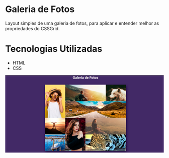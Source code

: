 # Galeria de Fotos
Layout simples de uma galeria de fotos, para aplicar e entender melhor as propriedades do CSSGrid.

# Tecnologias Utilizadas
* HTML
* CSS

![](https://github.com/Jeffer5504/GaleriaFotos/blob/master/Screenshot.png)
